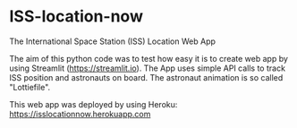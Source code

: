 # ISS-location-now
The International Space Station (ISS) Location Web App

The aim of this python code was to test how easy it is to create web app by using Streamlit (https://streamlit.io). The App uses simple API calls to track ISS position and astronauts on board. The astronaut animation is so called "Lottiefile". 

This web app was deployed by using Heroku: https://isslocationnow.herokuapp.com
